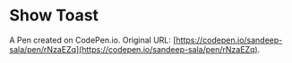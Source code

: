 # Show Toast

A Pen created on CodePen.io. Original URL: [https://codepen.io/sandeep-sala/pen/rNzaEZq](https://codepen.io/sandeep-sala/pen/rNzaEZq).


